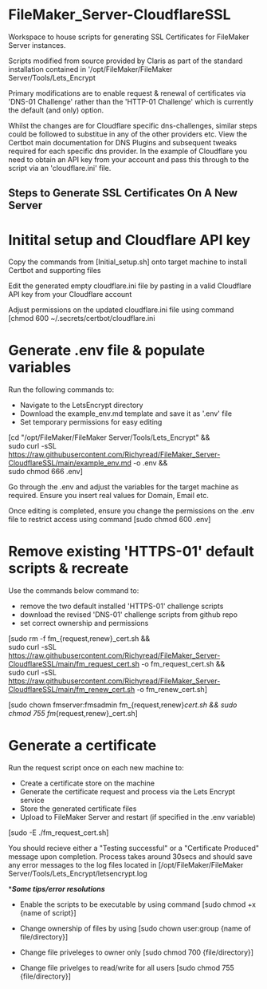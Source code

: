 # FileMaker_Server-CloudflareSSL

Workspace to house scripts for generating SSL Certificates for FileMaker Server instances.

Scripts modified from source provided by Claris as part of the standard installation contained in '/opt/FileMaker/FileMaker Server/Tools/Lets_Encrypt

Primary modifications are to enable request & renewal of certificates via 'DNS-01 Challenge' rather than the 'HTTP-01 Challenge' which is currently the default (and only) option.

Whilst the changes are for Cloudflare specific dns-challenges, similar steps could be followed to substitue in any of the other providers etc. View the Certbot main documentation for DNS Plugins and subsequent tweaks required for each specific dns provider. In the example of Cloudflare you need to obtain an API key from your account and pass this through to the script via an 'cloudflare.ini' file.

## Steps to Generate SSL Certificates On A New Server ##

# Initital setup and Cloudflare API key #

Copy the commands from [Initial_setup.sh] onto target machine to install Certbot and supporting files

Edit the generated empty cloudflare.ini file by pasting in a valid Cloudflare API key from your Cloudflare account

Adjust permissions on the updated cloudflare.ini file using command [chmod 600 ~/.secrets/certbot/cloudflare.ini

# Generate .env file & populate variables #

Run the following commands to:
 - Navigate to the LetsEncrypt directory
 - Download the example_env.md template and save it as '.env' file
 - Set temporary permissions for easy editing

[cd "/opt/FileMaker/FileMaker Server/Tools/Lets_Encrypt" && \
sudo curl -sSL https://raw.githubusercontent.com/Richyread/FileMaker_Server-CloudflareSSL/main/example_env.md -o .env && \
sudo chmod 666 .env]

Go through the .env and adjust the variables for the target machine as required. Ensure you insert real values for Domain, Email etc.

Once editing is completed, ensure you change the permissions on the .env file to restrict access using command [sudo chmod 600 .env]

# Remove existing 'HTTPS-01' default scripts & recreate #

Use the commands below command to:
  - remove the two default installed 'HTTPS-01' challenge scripts
  - download the revised 'DNS-01' challenge scripts from github repo
  - set correct ownership and permissions

[sudo rm -f fm_{request,renew}_cert.sh && \
sudo curl -sSL https://raw.githubusercontent.com/Richyread/FileMaker_Server-CloudflareSSL/main/fm_request_cert.sh -o fm_request_cert.sh && \
sudo curl -sSL https://raw.githubusercontent.com/Richyread/FileMaker_Server-CloudflareSSL/main/fm_renew_cert.sh -o fm_renew_cert.sh]
    
[sudo chown fmserver:fmsadmin fm_{request,renew}_cert.sh && sudo chmod 755 fm_{request,renew}_cert.sh]
    
# Generate a certificate

Run the request script once on each new machine to:
 - Create a certificate store on the machine
 - Generate the certificate request and process via the Lets Encrypt service
 - Store the generated certificate files
 - Upload to FileMaker Server and restart (if specified in the .env variable)

 [sudo -E ./fm_request_cert.sh]

You should recieve either a "Testing successful" or a "Certificate Produced" message upon completion. Process takes around 30secs and should save any error messages to the log files located in [/opt/FileMaker/FileMaker Server/Tools/Lets_Encrypt/letsencrypt.log



****Some tips/error resolutions***
  
- Enable the scripts to be executable by using command [sudo chmod +x {name of script}]

- Change ownership of files by using [sudo chown user:group {name of file/directory}]

- Change file priveleges to owner only [sudo chmod 700 {file/directory}]

- Change file privelges to read/write for all users [sudo chmod 755 {file/directory}]
